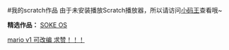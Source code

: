 #我的scratch作品
由于未安装播放Scratch播放器，所以请访问[小码王](https://world.xiaomawang.com/w/person/project/all/3298235)查看哦~

**精选作品：**
[SOKE OS](https://world.xiaomawang.com/community/main/compose/HjjH666J)

[mario v1 可改编 求赞！！！](https://world.xiaomawang.com/community/main/compose/ialZ666J)
